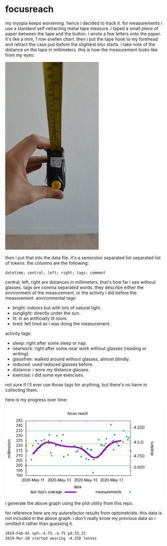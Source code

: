 # focusreach

my myopia keeps worsening.
hence i decided to track it.
for measurements i use a standard self-retracting metal tape measure.
i taped a small piece of paper between the tape and the button.
i wrote a few letters onto the paper.
it's like a mini, 1 row snellen chart.
then i put the tape hook to my forehead
and retract the case just before the slightest blur starts.
i take note of the distance on the tape in millimeters.
this is how the measurement looks like from my eyes:

![measuring the focus reach](measure.jpg)

then i put that into the data file.
it's a semicolon separated list separated list of tokens.
the columns are the following:

```
datetime; central; left; right; tags; comment
```

central, left, right are distances in millimeters.
that's how far i see without glasses.
tags are comma separated words.
they describe either the environment of the measurement,
or the activity i did before the measurement.
environmental tags:

- bright: indoors but with lots of natural light.
- sunglight: directly under the sun.
- lit: in an artificially lit room.
- tired: felt tired as i was doing the measurement.

activity tags:

- sleep: right after some sleep or nap.
- nearwork: right after some near work without glasses (reading or writing).
- glassfree: walked around without glasses, almost blindly.
- reduced: used reduced glasses before.
- distance: i wore my distance glasses.
- exercise: i did some eye exercises.

not sure if i'll ever use those tags for anything,
but there's no harm in collecting them.

here is my progress over time:

![graph of the data](plot.png)

i generate the above graph using the plot utility from this repo.

for reference here are my autorefactor results from optometrists.
this data is not included in the above graph.
i don't really know my previous data so i omitted it rather than guessing it.

```
2019-Feb-01 sph:-4.75,-4.75 pd:33,33
2019-Mar-20 started wearing -4.25D lenses
```
